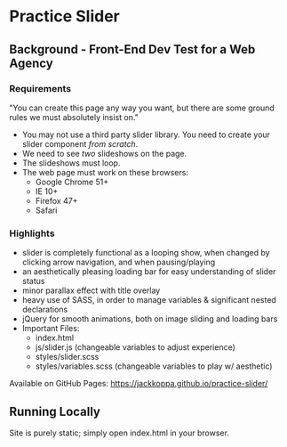 # Practice Slider
## Background - Front-End Dev Test for a Web Agency
### Requirements ###
"You can create this page any way you want, but there are some ground rules
we must absolutely insist on."

* You may not use a third party slider library. You need to create your
  slider component *from scratch*.
* We need to see *two* slideshows on the page.
* The slideshows must loop.
* The web page must work on these browsers:
    - Google Chrome 51+
    - IE 10+
    - Firefox 47+
    - Safari

### Highlights ###
* slider is completely functional as a looping show, when changed by clicking arrow navigation, and when pausing/playing
* an aesthetically pleasing loading bar for easy understanding of slider status
* minor parallax effect with title overlay
* heavy use of SASS, in order to manage variables & significant nested declarations
* jQuery for smooth animations, both on image sliding and loading bars
* Important Files:
    - index.html
    - js/slider.js (changeable variables to adjust experience)
    - styles/slider.scss
    - styles/variables.scss (changeable variables to play w/ aesthetic)

Available on GitHub Pages: https://jackkoppa.github.io/practice-slider/

## Running Locally
Site is purely static; simply open index.html in your browser.